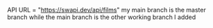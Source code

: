 API URL = "https://swapi.dev/api/films"
my main branch is the master branch 
while the main branch is the other working branch I added
